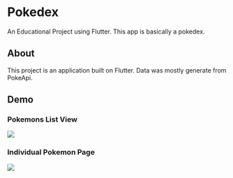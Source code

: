# Pokedex
An Educational Project using Flutter. This app is basically a pokedex.
## About

This project is an application  built on Flutter. Data was mostly generate from PokeApi.

## Demo
### Pokemons List View 
![](pokedex_part1.gif)

### Individual Pokemon Page
![](pokedex_part2.gif)